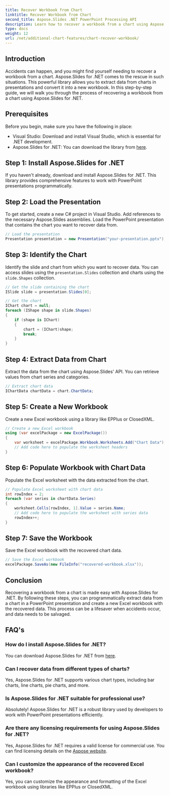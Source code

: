 ```yaml
---
title: Recover Workbook from Chart
linktitle: Recover Workbook from Chart
second_title: Aspose.Slides .NET PowerPoint Processing API
description: Learn how to recover a workbook from a chart using Aspose.Slides for .NET. Extract chart data and create Excel workbooks programmatically.
type: docs
weight: 12
url: /net/additional-chart-features/chart-recover-workbook/
---
```


## Introduction

Accidents can happen, and you might find yourself needing to recover a workbook from a chart. Aspose.Slides for .NET comes to the rescue in such situations. This powerful library allows you to extract data from charts in presentations and convert it into a new workbook. In this step-by-step guide, we will walk you through the process of recovering a workbook from a chart using Aspose.Slides for .NET.

## Prerequisites

Before you begin, make sure you have the following in place:

- Visual Studio: Download and install Visual Studio, which is essential for .NET development.
- Aspose.Slides for .NET: You can download the library from [here](https://downloads.aspose.com/slides/net).

## Step 1: Install Aspose.Slides for .NET

If you haven't already, download and install Aspose.Slides for .NET. This library provides comprehensive features to work with PowerPoint presentations programmatically.

## Step 2: Load the Presentation

To get started, create a new C# project in Visual Studio. Add references to the necessary Aspose.Slides assemblies. Load the PowerPoint presentation that contains the chart you want to recover data from.

```csharp
// Load the presentation
Presentation presentation = new Presentation("your-presentation.pptx");
```

## Step 3: Identify the Chart

Identify the slide and chart from which you want to recover data. You can access slides using the `presentation.Slides` collection and charts using the `slide.Shapes` collection.

```csharp
// Get the slide containing the chart
ISlide slide = presentation.Slides[0];

// Get the chart
IChart chart = null;
foreach (IShape shape in slide.Shapes)
{
    if (shape is IChart)
    {
        chart = (IChart)shape;
        break;
    }
}
```

## Step 4: Extract Data from Chart

Extract the data from the chart using Aspose.Slides' API. You can retrieve values from chart series and categories.

```csharp
// Extract chart data
IChartData chartData = chart.ChartData;
```

## Step 5: Create a New Workbook

Create a new Excel workbook using a library like EPPlus or ClosedXML.

```csharp
// Create a new Excel workbook
using (var excelPackage = new ExcelPackage())
{
    var worksheet = excelPackage.Workbook.Worksheets.Add("Chart Data");
    // Add code here to populate the worksheet headers
}
```

## Step 6: Populate Workbook with Chart Data

Populate the Excel worksheet with the data extracted from the chart.

```csharp
// Populate Excel worksheet with chart data
int rowIndex = 2;
foreach (var series in chartData.Series)
{
    worksheet.Cells[rowIndex, 1].Value = series.Name;
    // Add code here to populate the worksheet with series data
    rowIndex++;
}
```

## Step 7: Save the Workbook

Save the Excel workbook with the recovered chart data.

```csharp
// Save the Excel workbook
excelPackage.SaveAs(new FileInfo("recovered-workbook.xlsx"));
```

## Conclusion

Recovering a workbook from a chart is made easy with Aspose.Slides for .NET. By following these steps, you can programmatically extract data from a chart in a PowerPoint presentation and create a new Excel workbook with the recovered data. This process can be a lifesaver when accidents occur, and data needs to be salvaged.

## FAQ's

### How do I install Aspose.Slides for .NET?

You can download Aspose.Slides for .NET from [here](https://downloads.aspose.com/slides/net).

### Can I recover data from different types of charts?

Yes, Aspose.Slides for .NET supports various chart types, including bar charts, line charts, pie charts, and more.

### Is Aspose.Slides for .NET suitable for professional use?

Absolutely! Aspose.Slides for .NET is a robust library used by developers to work with PowerPoint presentations efficiently.

### Are there any licensing requirements for using Aspose.Slides for .NET?

Yes, Aspose.Slides for .NET requires a valid license for commercial use. You can find licensing details on the [Aspose website](https://purchase.aspose.com).

### Can I customize the appearance of the recovered Excel workbook?

Yes, you can customize the appearance and formatting of the Excel workbook using libraries like EPPlus or ClosedXML.
